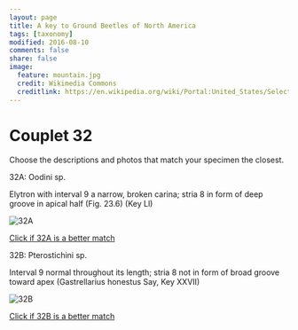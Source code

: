 ```yaml
---
layout: page
title: A key to Ground Beetles of North America
tags: [taxonomy]
modified: 2016-08-10
comments: false
share: false
image:
  feature: mountain.jpg
  credit: Wikimedia Commons
  creditlink: https://en.wikipedia.org/wiki/Portal:United_States/Selected_panorama#/media/File:Mount_Ellinor,_Mount_Washington_Panorama.jpg
---
```


# Couplet 32


Choose the descriptions and photos that match your specimen the closest. 

32A: Oodini sp. 

Elytron with interval 9 a narrow, broken carina; stria 8 in form of deep groove in apical half (Fig. 23.6) (Key Ll)

![32A](//klevan.github.io/images/keyfigs/Key1_32_32A.png)

[Click if 32A is a better match](https://en.wikipedia.org/wiki/Oodini)


32B: Pterostichini sp. 

Interval 9 normal throughout its length; stria 8 not in form of broad groove toward apex (Gastrellarius honestus Say, Key XXVII)

![32B](//klevan.github.io/images/keyfigs/Key1_32_32B.png)

[Click if 32B is a better match](https://en.wikipedia.org/wiki/Pterostichini)


